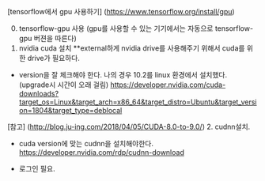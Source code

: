 [tensorflow에서 gpu 사용하기] (https://www.tensorflow.org/install/gpu)

0. tensorflow-gpu 사용 (gpu를 사용할 수 있는 기기에서는 자동으로 tensorflow-gpu 버젼을 따른다)
1. nvidia cuda 설치 **external하게 nvidia drive를 사용해주기 위해서 cuda를 위한 drive가 필요하다.
- version을 잘 체크해야 한다. 나의 경우 10.2를 linux 환경에서 설치했다. (upgrade시 시간이 오래 걸림)
https://developer.nvidia.com/cuda-downloads?target_os=Linux&target_arch=x86_64&target_distro=Ubuntu&target_version=1804&target_type=deblocal

[참고] (http://blog.ju-ing.com/2018/04/05/CUDA-8.0-to-9.0/)
2. cudnn설치.
- cuda version에 맞는 cudnn을 설치해야한다.
https://developer.nvidia.com/rdp/cudnn-download
* 로그인 필요.
